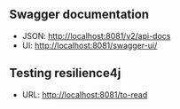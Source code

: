 

## Swagger documentation

 - JSON: [http://localhost:8081/v2/api-docs](http://localhost:8081/v2/api-docs)
 - UI: [http://localhost:8081/swagger-ui/](http://localhost:8081/swagger-ui/)

## Testing resilience4j
 - URL: [http://localhost:8081/to-read](http://localhost:8081/to-read)

